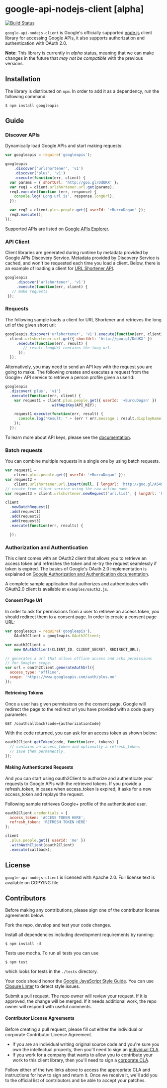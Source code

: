 # google-api-nodejs-client [alpha]

[![Build Status](https://travis-ci.org/google/google-api-nodejs-client.png)](https://travis-ci.org/google/google-api-nodejs-client)

`google-api-nodejs-client` is Google's officially supported
[node.js](http://nodejs.org/) client
library for accessing Google APIs, it also supports authorization and
authentication with OAuth 2.0.

**Note**: This library is currently in *alpha* status, meaning that we can make
changes in the future that *may not be compatible* with the previous versions.

## Installation

The library is distributed on `npm`. In order to add it as a dependency,
run the following command:

    $ npm install googleapis

## Guide

### Discover APIs

Dynamically load Google APIs and start making requests:

~~~~ js
var googleapis = require('googleapis');

googleapis
    .discover('urlshortener', 'v1')
    .discover('plus', 'v1')
    .execute(function(err, client) {
  var params = { shortUrl: 'http://goo.gl/DdUKX' };
  var req1 = client.urlshortener.url.get(params);
  req1.execute(function (err, response) {
    console.log('Long url is', response.longUrl);
  });

  var req2 = client.plus.people.get({ userId: '+BurcuDogan' });
  req2.execute();
});
~~~~

Supported APIs are listed on
[Google APIs Explorer](https://developers.google.com/apis-explorer).

### API Client

Client libraries are generated during runtime by metadata provided by Google
APIs Discovery Service. Metadata provided by Discovery Service is cached,
and won't be requested each time you load a client. Below, there is an
example of loading a client for
[URL Shortener API](https://developers.google.com/url-shortener/).

~~~~ js
googleapis
     .discover('urlshortener', 'v1')
     .execute(function(err, client) {
   // make requests
 });
~~~~

### Requests

The following sample loads a client for URL Shortener and retrieves the long url
of the given short url:

~~~~ js
googleapis.discover('urlshortener', 'v1').execute(function(err, client) {
  client.urlshortener.url.get({ shortUrl: 'http://goo.gl/DdUKX' })
     .execute(function(err, result) {
        // result.longUrl contains the long url.
      });
  });
~~~~

Alternatively, you may need to send an API key with the
request you are going to make. The following creates and executes a request from the Google+ API service to retrieve a person profile given a userId:

~~~~ js
googleapis
  .discover('plus', 'v1')
  .execute(function(err, client) {
    var request1 = client.plus.people.get({ userId: '+BurcuDogan' })
                    .withApiKey(API_KEY);

    request1.execute(function(err, result) {
      console.log("Result: " + (err ? err.message : result.displayName));
    });
  });
~~~~

To learn more about API keys, please see the [documentation](https://developers.google.com/console/help/#UsingKeys).

### Batch requests

You can combine multiple requests in a single one by using batch requests.

~~~~ js
var request1 =
    client.plus.people.get({ userId: '+BurcuDogan' });
var request2 =
    client.urlshortener.url.insert(null, { longUrl: 'http://goo.gl/A5492' });
// create from client service using the raw action name
var request3 = client.urlshortener.newRequest('url.list', { longUrl: 'http://goo.gl/A5492' });

client
  .newBatchRequest()
  .add(request1)
  .add(request2)
  .add(request3)
  .execute(function(err, results) {

  });
~~~~

### Authorization and Authentication

This client comes with an OAuth2 client that allows you to retrieve an access token and
refreshes the token and re-try the request seamlessly if token is expired. The
basics of Google's OAuth 2.0 implementation is explained on
[Google Authorization and Authentication
documentation](https://developers.google.com/accounts/docs/OAuth2Login).

A complete sample application that authorizes and authenticates with OAuth2.0
client is available at `examples/oauth2.js`.

#### Consent Page Url

In order to ask for permissions from a user to retrieve an access token, you
should redirect them to a consent page. In order to create a consent page
URL:

~~~~ js
var googleapis = require('googleapis'),
    OAuth2Client = googleapis.OAuth2Client;

var oauth2Client =
    new OAuth2Client(CLIENT_ID, CLIENT_SECRET, REDIRECT_URL);

// generates a url that allows offline access and asks permissions
// for Google+ scope.
var url = oauth2Client.generateAuthUrl({
  access_type: 'offline',
  scope: 'https://www.googleapis.com/auth/plus.me'
});
~~~~

#### Retrieving Tokens
Once a user has given permissions on the consent page, Google will redirect
the page to the redirect url you have provided with a code query parameter.

    GET /oauthcallback?code={authorizationCode}

With the code returned, you can ask for an access token as shown below:

~~~~ js
oauth2Client.getToken(code, function(err, tokens) {
  // contains an access_token and optionally a refresh_token.
  // save them permanently.
});
~~~~

#### Making Authenticated Requests

And you can start using oauth2Client to authorize and authenticate your
requests to Google APIs with the retrieved tokens. If you provide a
refresh_token, in cases when access_token is expired, it asks for a new
access_token and replays the request.

Following sample retrieves Google+ profile of the authenticated user.

~~~~ js
oauth2Client.credentials = {
  access_token: 'ACCESS TOKEN HERE',
  refresh_token: 'REFRESH TOKEN HERE'
};

client
  .plus.people.get({ userId: 'me' })
  .withAuthClient(oauth2Client)
  .execute(callback);
~~~~

## License

`google-api-nodejs-client` is licensed with Apache 2.0. Full license text is
available on COPYING file.

## Contributors

Before making any contributions, please sign one of the contributor
license agreements below.

Fork the repo, develop and test your code changes.

Install all dependencies including development requirements by running:

    $ npm install -d

Tests use mocha. To run all tests you can use

    $ npm test

which looks for tests in the `./tests` directory.

Your code should honor the
[Google JavaScript Style Guide](http://google-styleguide.googlecode.com/svn/trunk/javascriptguide.xml).
You can use
[Closure Linter](https://code.google.com/p/closure-linter/)
to detect style issues.

Submit a pull request. The repo owner will review your request. If it is
approved, the change will be merged. If it needs additional work, the repo
owner will respond with useful comments.

#### Contributor License Agreements

Before creating a pull request, please fill out either the individual or
corporate Contributor License Agreement.

* If you are an individual writing original source code and you're sure you
own the intellectual property, then you'll need to sign an
[individual CLA](http://code.google.com/legal/individual-cla-v1.0.html).
* If you work for a company that wants to allow you to contribute your work
to this client library, then you'll need to sign a
[corporate CLA](http://code.google.com/legal/corporate-cla-v1.0.html).

Follow either of the two links above to access the appropriate CLA and
instructions for how to sign and return it. Once we receive it, we'll add you
to the official list of contributors and be able to accept your patches.
